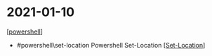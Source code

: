 # 2021-01-10
[[powershell]]
- #powershell\set-location Powershell Set-Location [[Set-Location]]


[//begin]: # "Autogenerated link references for markdown compatibility"
[powershell]: ../../../../devops/2-code/learning/language/Powershell/powershell.md "Powershell"
[Set-Location]: ../../../../devops/2-code/learning/language/Powershell/set-location.md "Set Location"
[//end]: # "Autogenerated link references"